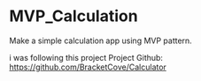 # MVP_Calculation

Make a simple calculation app using MVP pattern.

i was following this project
Project Github:
https://github.com/BracketCove/Calculator
